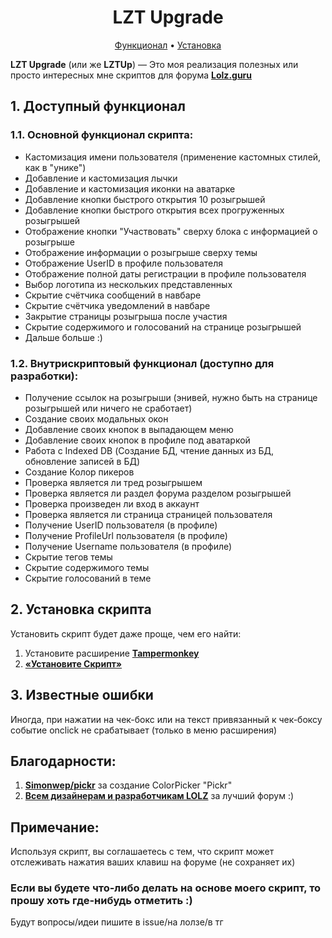 <h1 align = center> LZT Upgrade </h1>

<p align="center">
  <a href="#user-content-1-доступный-функционал">Функционал</a>
  •
  <a href="#user-content-2-установка-скрипта">Установка</a>
</p>

**LZT Upgrade** (или же **LZTUp**) — Это моя реализация полезных или просто интересных мне скриптов для форума **[Lolz.guru](https://lolz.guru)**

## 1. Доступный функционал
### 1.1. Основной функционал скрипта:
- Кастомизация имени пользователя (применение кастомных стилей, как в "унике")
- Добавление и кастомизация лычки
- Добавление и кастомизация иконки на аватарке
- Добавление кнопки быстрого открытия 10 розыгрышей
- Добавление кнопки быстрого открытия всех прогруженных розыгрышей
- Отображение кнопки "Участвовать" сверху блока с информацией о розыгрыше
- Отображение информации о розыгрыше сверху темы
- Отображение UserID в профиле пользователя
- Отображение полной даты регистрации в профиле пользователя
- Выбор логотипа из нескольких представленных
- Скрытие счётчика сообщений в навбаре
- Скрытие счётчика уведомлений в навбаре
- Закрытие страницы розыгрыша после участия
- Скрытие содержимого и голосований на странице розыгрышей
- Дальше больше :)

### 1.2. Внутрискриптовый функционал (доступно для разработки):
- Получение ссылок на розыгрыши (энивей, нужно быть на странице розыгрышей или ничего не сработает)
- Создание своих модальных окон
- Добавление своих кнопок в выпадающем меню
- Добавление своих кнопок в профиле под аватаркой
- Работа с Indexed DB (Создание БД, чтение данных из БД, обновление записей в БД)
- Создание Колор пикеров
- Проверка является ли тред розыгрышем
- Проверка является ли раздел форума разделом розыгрышей
- Проверка произведен ли вход в аккаунт
- Проверка является ли страница страницей пользователя
- Получение UserID пользователя (в профиле)
- Получение ProfileUrl пользователя (в профиле)
- Получение Username пользователя (в профиле)
- Скрытие тегов темы
- Скрытие содержимого темы
- Скрытие голосований в теме

## 2. Установка скрипта
Установить скрипт будет даже проще, чем его найти:
1. Установите расширение **[Tampermonkey](https://www.tampermonkey.net/)**
2. **[«Установите Скрипт»](https://github.com/ilyhalight/lzt-upgrade/raw/master/lzt-upgrade.user.js)**

## 3. Известные ошибки
Иногда, при нажатии на чек-бокс или на текст привязанный к чек-боксу событие onclick не срабатывает (только в меню расширения)

## Благодарности:
1. **[Simonwep/pickr](https://github.com/Simonwep/pickr)** за создание ColorPicker "Pickr"
2. **[Всем дизайнерам и разработчикам LOLZ](https://lolz.guru/pages/brand/)** за лучший форум :)

## Примечание:
Используя скрипт, вы соглашаетесь с тем, что скрипт может отслеживать нажатия ваших клавиш на форуме (не сохраняет их)

### Если вы будете что-либо делать на основе моего скрипт, то прошу хоть где-нибудь отметить :)
Будут вопросы/идеи пишите в issue/на лолзе/в тг